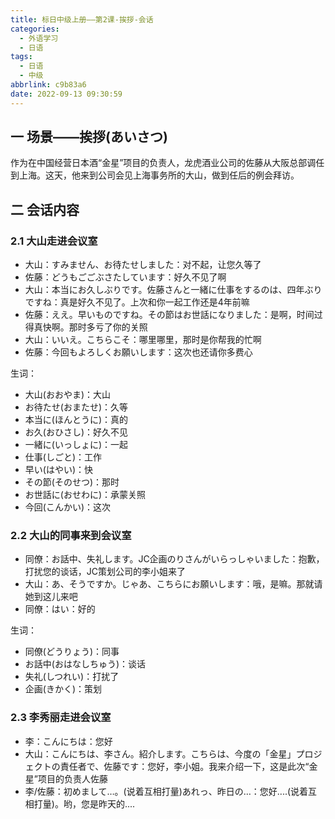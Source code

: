 ```yaml
---
title: 标日中级上册——第2课-挨拶-会话
categories:
  - 外语学习
  - 日语
tags:
  - 日语
  - 中级
abbrlink: c9b83a6
date: 2022-09-13 09:30:59
---
```

## 一 场景——挨拶(あいさつ)

作为在中国经营日本酒“金星”项目的负责人，龙虎酒业公司的佐藤从大阪总部调任到上海。这天，他来到公司会见上海事务所的大山，做到任后的例会拜访。

<!--more-->

## 二 会话内容

### 2.1 大山走进会议室

* 大山：すみません、お待たせしました：对不起，让您久等了
* 佐藤：どうもごごぶさたしています：好久不见了啊
* 大山：本当にお久しぶりです。佐藤さんと一緒に仕事をするのは、四年ぶりですね：真是好久不见了。上次和你一起工作还是4年前嘛
* 佐藤：ええ。早いものですね。その節はお世話になりました：是啊，时间过得真快啊。那时多亏了你的关照
* 大山：いいえ。こちらこそ：哪里哪里，那时是你帮我的忙啊
* 佐藤：今回もよろしくお願いします：这次也还请你多费心

生词：

* 大山(おおやま)：大山
* お待たせ(おまたせ)：久等
* 本当に(ほんとうに)：真的
* お久(おひさし)：好久不见
* 一緒に(いっしょに)：一起
* 仕事(しごと)：工作
* 早い(はやい)：快
* その節(そのせつ)：那时
* お世話に(おせわに)：承蒙关照
* 今回(こんかい)：这次

### 2.2 大山的同事来到会议室

* 同僚：お話中、失礼します。JC企画のりさんがいらっしゃいました：抱歉，打扰您的谈话，JC策划公司的李小姐来了
* 大山：あ、そうですか。じゃあ、こちらにお願いします：哦，是嘛。那就请她到这儿来吧
* 同僚：はい：好的

生词：

* 同僚(どうりょう)：同事
* お話中(おはなしちゅう)：谈话
* 失礼(しつれい)：打扰了
* 企画(きかく)：策划

### 2.3 李秀丽走进会议室

* 李：こんにちは：您好
* 大山：こんにちは、李さん。紹介します。こちらは、今度の「金星」プロジェクトの責任者で、佐藤です：您好，李小姐。我来介绍一下，这是此次“金星”项目的负责人佐藤
* 李/佐藤：初めまして…。(说着互相打量)あれっ、昨日の…：您好....(说着互相打量)。哟，您是昨天的....
